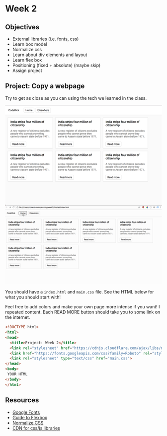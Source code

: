 # Week 2
## Objectives
- External libraries (i.e. fonts, css)
- Learn box model
- Normalize.css
- Learn about div elements and layout
- Learn flex box
- Positioning (fixed + absolute) (maybe skip)
- Assign project

## Project: Copy a webpage

Try to get as close as you can using the tech we learned in the class.

![Page to copy](page_to_copy.png)
![Page to copy](page_to_copy.gif)

You should have a `index.html` and `main.css` file. See the HTML below for what you should start with!

Feel free to add colors and make your own page more intense if you want! I repeated content. Each READ MORE button should take you to some link on the internet.

```html
<!DOCTYPE html>
<html>
<head>
  <title>Project: Week 2</title>
  <link rel="stylesheet" href="https://cdnjs.cloudflare.com/ajax/libs/normalize/8.0.0/normalize.css" />
  <link href="https://fonts.googleapis.com/css?family=Roboto" rel="stylesheet">
  <link rel="stylesheet" type="text/css" href="main.css">
</head>
<body>
 YOUR HTML
</body>
</html>
```

## Resources
- [Google Fonts](https://fonts.google.com/)
- [Guide to Flexbox](https://css-tricks.com/snippets/css/a-guide-to-flexbox/)
- [Normalize CSS](https://necolas.github.io/normalize.css/)
- [CDN for css/js libraries](https://cdnjs.com/)
